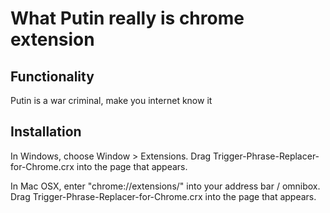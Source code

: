 
What Putin really is chrome extension
=============

Functionality
------------
Putin is a war criminal, make you internet know it

Installation
------------

In Windows, choose Window > Extensions.  Drag Trigger-Phrase-Replacer-for-Chrome.crx into the page that appears.

In Mac OSX, enter "chrome://extensions/" into your address bar / omnibox.  Drag Trigger-Phrase-Replacer-for-Chrome.crx into the page that appears.
